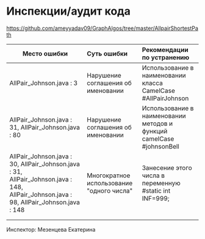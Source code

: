 # Инспекции/аудит кода

https://github.com/ameyyadav09/GraphAlgos/tree/master/AllpairShortestPath


| Место ошибки | Суть ошибки | Рекомендации по устранению |
| ------------- |:-------------| :-----|
|AllPair_Johnson.java : 3  | Нарушение соглашения об именовании  | Использование в наименовании класса CamelCase #AllPairJohnson |
|  AllPair_Johnson.java : 31, AllPair_Johnson.java : 80 | Нарушение соглашения об именовании  | Использование в наименовании методов и функций camelCase #johnsonBell |
| AllPair_Johnson.java : 30, AllPair_Johnson.java : 31, AllPair_Johnson.java : 148, AllPair_Johnson.java : 98, AllPair_Johnson.java : 148 | Многократное использование "одного числа"   | Занесение этого числа в переменную #static int INF=999;  |
|  |  |  |
|  |  |  |


Инспектор:
Мезенцева Екатерина
